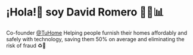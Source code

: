 # ¡Hola!👋 soy David Romero 👨‍💻📊

Co-founder [@TuHome](https://www.tuhome.app/)
Helping people furnish their homes affordably and safely with technology, saving them 50% on average and eliminating the risk of fraud ♻️💜 



